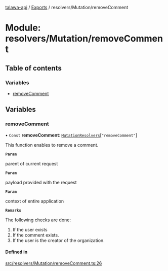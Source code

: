 [talawa-api](../README.md) / [Exports](../modules.md) / resolvers/Mutation/removeComment

# Module: resolvers/Mutation/removeComment

## Table of contents

### Variables

- [removeComment](resolvers_Mutation_removeComment.md#removecomment)

## Variables

### removeComment

• `Const` **removeComment**: [`MutationResolvers`](types_generatedGraphQLTypes.md#mutationresolvers)[``"removeComment"``]

This function enables to remove a comment.

**`Param`**

parent of current request

**`Param`**

payload provided with the request

**`Param`**

context of entire application

**`Remarks`**

The following checks are done:
1. If the user exists
2. If the comment exists.
3. If the user is the creator of the organization.

#### Defined in

[src/resolvers/Mutation/removeComment.ts:26](https://github.com/PalisadoesFoundation/talawa-api/blob/55cb3be/src/resolvers/Mutation/removeComment.ts#L26)
